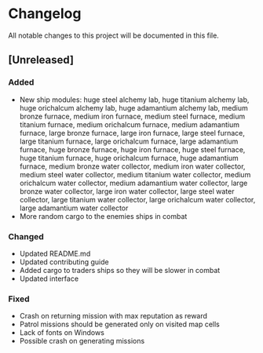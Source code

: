 # Changelog
All notable changes to this project will be documented in this file.

## [Unreleased]

### Added
- New ship modules: huge steel alchemy lab, huge titanium alchemy lab, huge
  orichalcum alchemy lab, huge adamantium alchemy lab, medium bronze furnace,
  medium iron furnace, medium steel furnace, medium titanium furnace, medium
  orichalcum furnace, medium adamantium furnace, large bronze furnace, large
  iron furnace, large steel furnace, large titanium furnace, large orichalcum
  furnace, large adamantium furnace, huge bronze furnace, huge iron furnace,
  huge steel furnace, huge titanium furnace, huge orichalcum furnace, huge
  adamantium furnace, medium bronze water collector, medium iron water
  collector, medium steel water collector, medium titanium water collector,
  medium orichalcum water collector, medium adamantium water collector, large
  bronze water collector, large iron water collector, large steel water
  collector, large titanium water collector, large orichalcum water collector,
  large adamantium water collector
- More random cargo to the enemies ships in combat

### Changed
- Updated README.md
- Updated contributing guide
- Added cargo to traders ships so they will be slower in combat
- Updated interface

### Fixed
- Crash on returning mission with max reputation as reward
- Patrol missions should be generated only on visited map cells
- Lack of fonts on Windows
- Possible crash on generating missions
